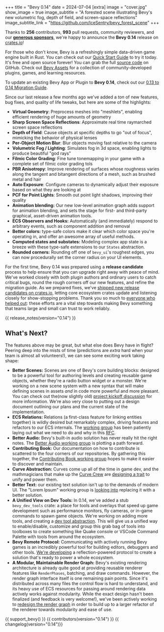 +++
title = "Bevy 0.14"
date = 2024-07-04
[extra]
image = "cover.jpg"
show_image = true
image_subtitle = "A forested scene illustrating Bevy's new volumetric fog, depth of field, and screen-space reflections"
image_subtitle_link = "https://github.com/IceSentry/bevy_forest_scene"
+++

Thanks to **256** contributors, **993** pull requests, community reviewers, and our [**generous sponsors**](/donate), we're happy to announce the **Bevy 0.14** release on [crates.io](https://crates.io/crates/bevy)!

For those who don't know, Bevy is a refreshingly simple data-driven game engine built in Rust. You can check out our [Quick Start Guide](/learn/quick-start) to try it today. It's free and open source forever! You can grab the full [source code](https://github.com/bevyengine/bevy) on GitHub. Check out [Bevy Assets](https://bevyengine.org/assets) for a collection of community-developed plugins, games, and learning resources.

To update an existing Bevy App or Plugin to **Bevy 0.14**, check out our [0.13 to 0.14 Migration Guide](/learn/migration-guides/0-13-to-0-14/).

Since our last release a few months ago we've added a _ton_ of new features, bug fixes, and quality of life tweaks, but here are some of the highlights:

- **Virtual Geometry**: Preprocess meshes into "meshlets", enabling efficient rendering of huge amounts of geometry
- **Sharp Screen Space Reflections**: Approximate real time raymarched screen space reflections
- **Depth of Field**: Cause objects at specific depths to go "out of focus", mimicking the behavior of physical lenses
- **Per-Object Motion Blur**: Blur objects moving fast relative to the camera
- **Volumetric Fog / Lighting**: Simulates fog in 3d space, enabling lights to produce beautiful "god rays"
- **Filmic Color Grading**: Fine tune tonemapping in your game with a complete set of filmic color grading tols
- **PBR Anisotropy**: Improve rendering of surfaces whose roughness varies along the tangent and bitangent directions of a mesh, such as brushed metal and hair
- **Auto Exposure**: Configure cameras to dynamically adjust their exposure based on what they are looking at
- **PCF for Point Lights**: Smooth out point light shadows, improving their quality
- **Animation blending:** Our new low-level animation graph adds support for animation blending, and sets the stage for first- and third-party graphical, asset-driven animation tools.
- **ECS Observers and Hooks:** Automatically (and immediately) respond to arbitrary events, such as component addition and removal
- **Better colors:** type-safe colors make it clear which color space you're operating in, and offer an awesome array of useful methods.
- **Computed states and substates:** Modeling complex app state is a breeze with these type-safe extensions to our `States` abstraction.
- **Rounded corners:** Rounding off one of `bevy_ui`'s roughest edges, you can now procedurally set the corner radius on your UI elements.

For the first time, Bevy 0.14 was prepared using a **release candidate** process to help ensure that you can upgrade right away with peace of mind.
We've worked closely with both plugin authors and ordinary users to catch critical bugs, round the rough corners off our new features, and refine the migration guide.
As we prepared fixes, we've [shipped new release candidates on crates.io](https://crates.io/crates/bevy/versions?sort=date), letting core ecosystem crates update and listening closely for show-stopping problems.
Thank you so much to [everyone who helped out](https://discord.com/channels/691052431525675048/1239930965267054623): these efforts are a vital step towards making Bevy something that teams large and small can trust to work reliably.

<!-- more -->

{{ release_notes(version="0.14") }}

## What's Next?

The features above may be great, but what else does Bevy have in flight?
Peering deep into the mists of time (predictions are _extra_ hard when your team is almost all volunteers!), we can see some exciting work taking shape:

- **Better Scenes:** Scenes are one of Bevy's core building blocks: designed to be a powerful tool for authoring levels and creating reusable game objects, whether they're a radio button widget or a monster. We're working on a new scene system with a new syntax that will make defining scenes in assets _and_ in code more powerful and more pleasant. You can check out the(now slightly old) [project kickoff discussion](https://github.com/bevyengine/bevy/discussions/9538) for more information. We're also very close to putting out a design document outlining our plans and the current state of the implementation.
- **ECS Relations:** Relations (a first-class feature for linking entities together) is wildly desired but remarkably complex, driving features and refactors to our ECS internals. The [working group](https://discord.com/channels/691052431525675048/1237010014355456115) has been patiently laying out what we need to do and why in this [RFC](https://github.com/bevyengine/rfcs/pull/79).
- **Better Audio:** Bevy's built-in audio solution has never really hit the right notes. The [Better Audio working group](https://discord.com/channels/691052431525675048/1236113088793677888) is plotting a path forward.
- **Contributing Book:** Our documentation on how to contribute is scattered to the four corners of our repositories. By gathering this together, the [Contributing Book working group](https://discord.com/channels/691052431525675048/1236112637662724127) hopes to make it easier to discover and maintain.
- **Curve Abstraction:** Curves come up all of the time in game dev, and the mathmagicians that make up the [Curve Crew](https://discord.com/channels/691052431525675048/1236110755212820581) are [designing a trait](https://github.com/bevyengine/rfcs/pull/80) to unify and power them.
- **Better Text:** our existing text solution isn't up to the demands of modern UI. The "Lorem Ipsum" working group is [looking into](https://discord.com/channels/691052431525675048/1248074018612051978) replacing it with a better solution.
- **A Unified View on Dev Tools:** In 0.14, we've added a stub `bevy_dev_tools` crate: a place for tools and overlays that speed up game development such as performance monitors, fly cameras, or in-game commands to spawn game objects. We're working on adding more tools, and creating a [dev tool abstraction](https://github.com/bevyengine/rfcs/pull/77). This will give us a unified way to enable/disable, customize and group this grab bag of tools into toolboxes to create something like Quake console or VSCode Command Palette with tools from around the ecosystem.
- **Bevy Remote Protocol:** Communicating with actively running Bevy games is an incredibly powerful tool for building editors, debuggers and other tools. [We're developing](https://github.com/bevyengine/bevy/pull/13563) a reflection-powered protocol to create a solution that's ready to power a whole ecosystem.
- **A Modular, Maintainable Render Graph:** Bevy's existing rendering architecture is already quite good at providing reusable renderer features like `RenderPhases`, batching, and draw commands. However, the render graph interface itself is one remaining pain points. Since it's distributed across many files the control flow is hard to understand, and its heavy use of ECS resources for passing around rendering data actively works against modularity. While the exact design hasn't been finalized (and feedback is very welcome!), we've been actively working to [redesign the render graph](https://github.com/bevyengine/bevy/pull/13397) in order to build up to a larger refactor of the renderer towards modularity and ease of use.

{{ support_bevy() }}
{{ contributors(version="0.14") }}
{{ changelog(version="0.14")}}
